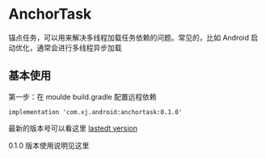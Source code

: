 # AnchorTask
锚点任务，可以用来解决多线程加载任务依赖的问题。常见的，比如 Android 启动优化，通常会进行多线程异步加载

## 基本使用

第一步：在 moulde build.gradle 配置远程依赖


```
implementation 'com.xj.android:anchortask:0.1.0'
```

最新的版本号可以看这里 [lastedt version](https://dl.bintray.com/xujun94/maven/com/xj/android/anchortask/)

0.1.0 版本使用说明见这里
